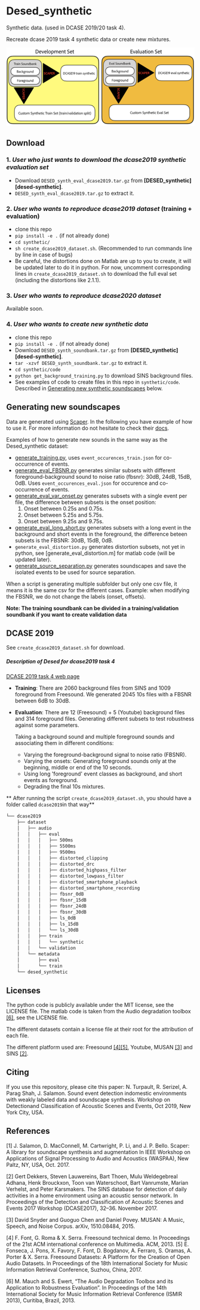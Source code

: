 # Desed_synthetic
Synthetic data. (used in DCASE 2019/20 task 4).

Recreate dcase 2019 task 4 synthetic data or create new mixtures.

![soundbank-diagram][img-soundbank]

## Download

### 1. *User who just wants to download the dcase2019 synthetic evaluation set*
* Download `DESED_synth_eval_dcase2019.tar.gz` from **[DESED_synthetic][desed-synthetic]**.
* `DESED_synth_eval_dcase2019.tar.gz` to extract it.

### 2. *User who wants to reproduce dcase2019 dataset* (training + evaluation)
* clone this repo
* `pip install -e .` (if not already done)
* `cd synthetic/`
* `sh create_dcase2019_dataset.sh`. (Recommended to run commands line by line in case of bugs)
* Be careful, the distortions done on Matlab are up to you to create, it will be updated later to do it in python. 
For now, uncomment corresponding lines in `create_dcase2019_dataset.sh` to download the full eval set 
(including the distortions like 2.1.1).
	
### 3. *User who wants to reproduce dcase2020 dataset*
Available soon.
	
### 4. *User who wants to create new synthetic data*
* clone this repo
* `pip install -e .` (if not already done)
* Download `DESED_synth_soundbank.tar.gz` from **[DESED_synthetic][desed-synthetic]**.
* `tar -xzvf DESED_synth_soundbank.tar.gz` to extract it.
* `cd synthetic/code`
* `python get_background_training.py` to download SINS background files.
* See examples of code to create files in this repo in `synthetic/code`. 
Described in [Generating new synthetic soundscapes](#gendata) below.


## Generating new soundscapes

Data are generated using [Scaper][scaper].
In the following you have example of how to use it.
For more information do not hesitate to check their [docs][scaper-doc].

Examples of how to generate new sounds in the same way as the Desed_synthetic dataset:
 * [generate_training.py], uses `event_occurences_train.json` for co-occurrence of events.
 * [generate_eval_FBSNR.py] generates similar subsets with different foreground-background sound to noise ratio (fbsnr): 30dB, 24dB, 15dB, 0dB.
 Uses `event_occurences_eval.json` for occurence and co-occurrence of events.  
 * [generate_eval_var_onset.py] generates subsets with a single event per file, the difference between subsets is
  the onset position:
    1. Onset between 0.25s and 0.75s. 
    2. Onset between 5.25s and 5.75s. 
    3. Onset between 9.25s and 9.75s.
 * [generate_eval_long_short.py] generates subsets with a long event in the background and short events in the foreground, 
 the difference beteen subsets is the FBSNR: 30dB, 15dB, 0dB. 
 * `generate_eval_distortion.py` generates distortion subsets, not yet in python, 
 see [generate_eval_distortion.m] for matlab code (will be updated later).
 * [generate_source_separation.py] generates soundscapes and save the isolated events to be used for source separation.

When a script is generating multiple subfolder but only one csv file, it means it is the same csv for the different cases.
Example: when modifying the FBSNR, we do not change the labels (onset, offsets). 

**Note: The training soundbank can be divided in a training/validation soundbank if you want to create validation data**

## DCASE 2019
See `create_dcase2019_dataset.sh` for download.

##### Description of Desed for dcase2019 task 4
[DCASE 2019 task 4 web page][website-dcase]


* **Training**: There are 2060 background files from SINS and 1009 foreground from Freesound.
We generated 2045 10s files with a FBSNR between 6dB to 30dB.
* **Evaluation**: 	There are 12 (Freesound) + 5 (Youtube) background files and 314 foreground files. 
Generating different subsets to test robustness against some parameters.

	Taking a background sound and multiple foreground sounds and associating them in different conditions:
	* Varying the foreground-background signal to noise ratio (FBSNR).
	* Varying the onsets: Generating foreground sounds only at the beginning, middle or end of the 10 seconds.
	* Using long 'foreground' event classes as background, and short events as foreground. 
	* Degrading the final 10s mixtures.


** After running the script `create_dcase2019_dataset.sh`, you should have a folder called `dcase2019`in that way**
```
└── dcase2019
    ├── dataset
    │   ├── audio
    │   │   ├── eval
    │   │   │   ├── 500ms
    │   │   │   ├── 5500ms
    │   │   │   ├── 9500ms
    │   │   │   ├── distorted_clipping
    │   │   │   ├── distorted_drc
    │   │   │   ├── distorted_highpass_filter
    │   │   │   ├── distorted_lowpass_filter
    │   │   │   ├── distorted_smartphone_playback
    │   │   │   ├── distorted_smartphone_recording
    │   │   │   ├── fbsnr_0dB
    │   │   │   ├── fbsnr_15dB
    │   │   │   ├── fbsnr_24dB
    │   │   │   ├── fbsnr_30dB
    │   │   │   ├── ls_0dB
    │   │   │   ├── ls_15dB
    │   │   │   └── ls_30dB
    │   │   ├── train
    │   │   │   └── synthetic
    │   │   └── validation
    │   └── metadata
    │       ├── eval
    │       └── train
    └── desed_synthetic
```


## Licenses
The python code is publicly available under the MIT license, see the LICENSE file. 
The matlab code is taken from the Audio degradation toolbox [[6]](#6), see the LICENSE file.

The different datasets contain a license file at their root for the attribution of each file.

The different platform used are: Freesound [[4]](#4)[[5]](#5), Youtube, MUSAN [[3]](#3) and SINS [[2]](#2).  

## Citing
If you use this repository, please cite this paper:
N. Turpault, R. Serizel, A. Parag Shah, J. Salamon. 
Sound event detection indomestic environments with weakly labeled data and soundscape synthesis. 
Workshop on Detectionand Classification of Acoustic Scenes and Events, Oct 2019, New York City, USA.

## References
<a id="1">[1]</a> J. Salamon, D. MacConnell, M. Cartwright, P. Li, and J. P. Bello. Scaper: A library for soundscape synthesis and augmentation
In IEEE Workshop on Applications of Signal Processing to Audio and Acoustics (WASPAA), New Paltz, NY, USA, Oct. 2017.

<a id="2">[2]</a> Gert Dekkers, Steven Lauwereins, Bart Thoen, Mulu Weldegebreal Adhana, Henk Brouckxon, Toon van Waterschoot, Bart Vanrumste, Marian Verhelst, and Peter Karsmakers.
The SINS database for detection of daily activities in a home environment using an acoustic sensor network.
In Proceedings of the Detection and Classification of Acoustic Scenes and Events 2017 Workshop (DCASE2017), 32–36. November 2017.

<a id="3">[3]</a> David Snyder and Guoguo Chen and Daniel Povey.
MUSAN: A Music, Speech, and Noise Corpus.
arXiv, 1510.08484, 2015.

<a id="4">[4]</a> F. Font, G. Roma & X. Serra. Freesound technical demo. In Proceedings of the 21st ACM international conference on Multimedia. ACM, 2013.
 <a id="5">[5]</a> E. Fonseca, J. Pons, X. Favory, F. Font, D. Bogdanov, A. Ferraro, S. Oramas, A. Porter & X. Serra. Freesound Datasets: A Platform for the Creation of Open Audio Datasets.
In Proceedings of the 18th International Society for Music Information Retrieval Conference, Suzhou, China, 2017.

 <a id="5">[6]</a> M. Mauch and S. Ewert, “The Audio Degradation Toolbox and its Application to Robustness Evaluation”. 
In Proceedings of the 14th International Society for Music Information Retrieval Conference (ISMIR 2013), Curitiba, Brazil, 2013.

[./code/generate_eval_distortions.m]: ./code/generate_eval_distortions.m
[generate_eval_FBSNR.py]: ./code/generate_eval_FBSNR.py
[generate_eval_long_short.py]: ./code/generate_eval_long_short.py
[generate_training.py]: ./code/generate_training.py
[generate_eval_var_onset.py]: ./code/generate_eval_var_onset.py
[generate_source_separation.py]: ./code/generate_source_separation.py
[img-soundbank]: ../img/soundbank_diagram.png
[readme-root]: ../README.md
[scaper]: https://github.com/justinsalamon/scaper
[scaper-doc]: https://scaper.readthedocs.io/en/latest/
[website-dcase]: http://dcase.community/challenge2019/task-sound-event-detection-in-domestic-environments
